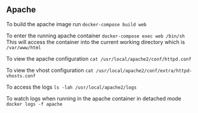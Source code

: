 ## Apache

To build the apache image run `docker-compose build web`

To enter the running apache container `docker-compose exec web /bin/sh`
This will access the container into the current working directory which is `/var/www/html`

To view the apache configuration `cat /usr/local/apache2/conf/httpd.conf`

To view the vhost configuration `cat /usr/local/apache2/conf/extra/httpd-vhosts.conf` 

To access the logs `ls -lah /usr/local/apache2/logs`

To watch logs when running in the apache container in detached mode `docker logs -f apache`